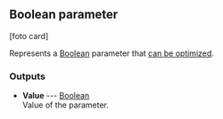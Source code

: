 ## Boolean parameter

[foto card]

Represents a [Boolean](types/Boolean.html) parameter that [can be optimized](basics.html#optimization).

### Outputs

* **Value** --- [Boolean](types/Boolean.html)  
  Value of the parameter.
